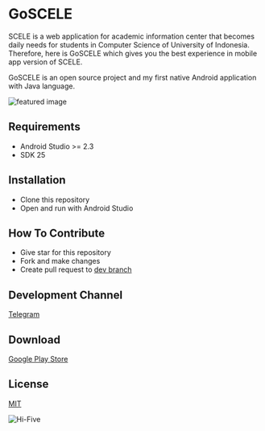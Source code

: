 GoSCELE
=======

SCELE is a web application for academic information center that becomes daily needs for students in Computer Science of University of Indonesia. Therefore, here is GoSCELE which gives you the best experience in mobile app version of SCELE. 

GoSCELE is an open source project and my first native Android application with Java language.

![featured image](https://github.com/mgilangjanuar/GoSCELE/blob/dev/featured_image.png)


Requirements
------------
 - Android Studio >= 2.3
 - SDK 25


Installation
------------
 - Clone this repository
 - Open and run with Android Studio


How To Contribute
-------------------
 - Give star for this repository
 - Fork and make changes
 - Create pull request to [dev branch](https://github.com/mgilangjanuar/GoSCELE/tree/dev)


Development Channel
-------------------
[Telegram](https://t.me/joinchat/BBhj0w69cebVtkvUWdCJLg)


Download
--------
[Google Play Store](https://play.google.com/store/apps/details?id=com.mgilangjanuar.dev.goscele)


License
-------
[MIT](https://github.com/mgilangjanuar/GoSCELE/blob/dev/LICENSE.md)

![Hi-Five](https://media.giphy.com/media/JhThbOq62vwn6/giphy.gif)